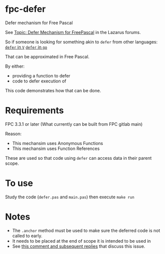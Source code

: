 # fpc-defer
Defer mechanism for Free Pascal

See [Topic: Defer Mechanism for FreePascal](https://forum.lazarus.freepascal.org/index.php?topic=55154) in the Lazarus forums.

So if someone is looking for something akin to `defer` from other languages:
[`defer` in `V`](https://github.com/vlang/v/blob/master/doc/docs.md#defer)
[`defer` in `go`](https://golangbot.com/defer)

That can be approximated in Free Pascal.

By either:
- providing a function to defer
- code to defer execution of

This code demonstrates how that can be done.

# Requirements
FPC 3.3.1 or later (What currently can be built from FPC gitlab main)

Reason:
- This mechansim uses Anonymous Functions
- This mechansim uses Function References

These are used so that code using `defer` can access data in their parent scope.

# To use

Study the code (`defer.pas` and `main.pas`) then execute `make run`

# Notes

- The `.anchor` method must be used to make sure the deferred code is not called to early.
- It needs to be placed at the end of scope it is intended to be used in
- See [this comment and subsequent replies](https://forum.lazarus.freepascal.org/index.php/topic,55154.msg460637.html#msg460637) that discuss this issue.
